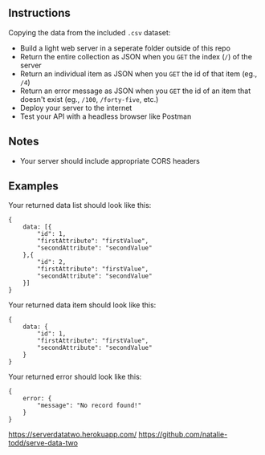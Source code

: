 ## Instructions

Copying the data from the included `.csv` dataset:

* Build a light web server in a seperate folder outside of this repo
* Return the entire collection as JSON when you `GET` the index (`/`) of the server
* Return an individual item as JSON when you `GET` the id of that item (eg., `/4`) 
* Return an error message as JSON when you `GET` the id of an item that doesn't exist (eg., `/100`, `/forty-five`, etc.) 
* Deploy your server to the internet
* Test your API with a headless browser like Postman

## Notes

* Your server should include appropriate CORS headers

## Examples

Your returned data list should look like this:

```
{
    data: [{
        "id": 1,
        "firstAttribute": "firstValue",
        "secondAttribute": "secondValue"
    },{
        "id": 2,
        "firstAttribute": "firstValue",
        "secondAttribute": "secondValue"
    }]
}
```

Your returned data item should look like this:

```
{
    data: {
        "id": 1,
        "firstAttribute": "firstValue",
        "secondAttribute": "secondValue"
    }
}
```

Your returned error should look like this:

```
{
    error: {
        "message": "No record found!"
    }
}
```
https://serverdatatwo.herokuapp.com/
https://github.com/natalie-todd/serve-data-two
